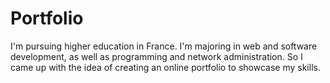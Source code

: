 # Portfolio
I'm pursuing higher education in France. I'm majoring in web and software development, as well as programming and network administration. So I came up with the idea of ​​creating an online portfolio to showcase my skills.
